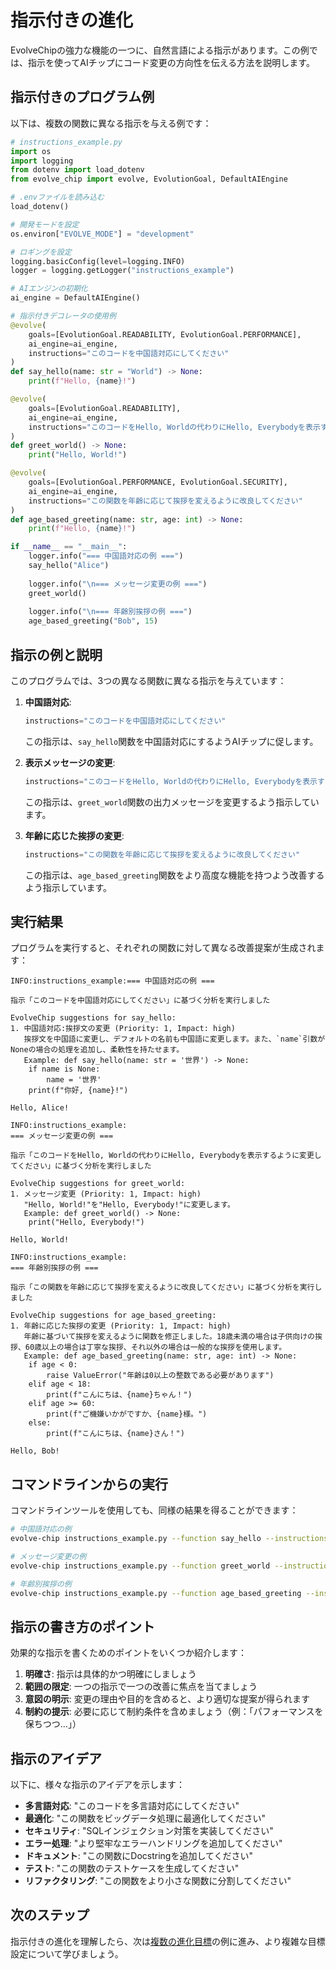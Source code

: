 # 指示付きの進化

EvolveChipの強力な機能の一つに、自然言語による指示があります。この例では、指示を使ってAIチップにコード変更の方向性を伝える方法を説明します。

## 指示付きのプログラム例

以下は、複数の関数に異なる指示を与える例です：

```python
# instructions_example.py
import os
import logging
from dotenv import load_dotenv
from evolve_chip import evolve, EvolutionGoal, DefaultAIEngine

# .envファイルを読み込む
load_dotenv()

# 開発モードを設定
os.environ["EVOLVE_MODE"] = "development"

# ロギングを設定
logging.basicConfig(level=logging.INFO)
logger = logging.getLogger("instructions_example")

# AIエンジンの初期化
ai_engine = DefaultAIEngine()

# 指示付きデコレータの使用例
@evolve(
    goals=[EvolutionGoal.READABILITY, EvolutionGoal.PERFORMANCE],
    ai_engine=ai_engine,
    instructions="このコードを中国語対応にしてください"
)
def say_hello(name: str = "World") -> None:
    print(f"Hello, {name}!")

@evolve(
    goals=[EvolutionGoal.READABILITY],
    ai_engine=ai_engine,
    instructions="このコードをHello, Worldの代わりにHello, Everybodyを表示するように変更してください"
)
def greet_world() -> None:
    print("Hello, World!")

@evolve(
    goals=[EvolutionGoal.PERFORMANCE, EvolutionGoal.SECURITY],
    ai_engine=ai_engine,
    instructions="この関数を年齢に応じて挨拶を変えるように改良してください"
)
def age_based_greeting(name: str, age: int) -> None:
    print(f"Hello, {name}!")

if __name__ == "__main__":
    logger.info("=== 中国語対応の例 ===")
    say_hello("Alice")
    
    logger.info("\n=== メッセージ変更の例 ===")
    greet_world()
    
    logger.info("\n=== 年齢別挨拶の例 ===")
    age_based_greeting("Bob", 15)
```

## 指示の例と説明

このプログラムでは、3つの異なる関数に異なる指示を与えています：

1. **中国語対応**:
   ```python
   instructions="このコードを中国語対応にしてください"
   ```
   この指示は、`say_hello`関数を中国語対応にするようAIチップに促します。

2. **表示メッセージの変更**:
   ```python
   instructions="このコードをHello, Worldの代わりにHello, Everybodyを表示するように変更してください"
   ```
   この指示は、`greet_world`関数の出力メッセージを変更するよう指示しています。

3. **年齢に応じた挨拶の変更**:
   ```python
   instructions="この関数を年齢に応じて挨拶を変えるように改良してください"
   ```
   この指示は、`age_based_greeting`関数をより高度な機能を持つよう改善するよう指示しています。

## 実行結果

プログラムを実行すると、それぞれの関数に対して異なる改善提案が生成されます：

```
INFO:instructions_example:=== 中国語対応の例 ===

指示「このコードを中国語対応にしてください」に基づく分析を実行しました

EvolveChip suggestions for say_hello:
1. 中国語対応:挨拶文の変更 (Priority: 1, Impact: high)
   挨拶文を中国語に変更し、デフォルトの名前も中国語に変更します。また、`name`引数がNoneの場合の処理を追加し、柔軟性を持たせます。
   Example: def say_hello(name: str = '世界') -> None:
    if name is None:
        name = '世界'
    print(f"你好, {name}!")

Hello, Alice!

INFO:instructions_example:
=== メッセージ変更の例 ===

指示「このコードをHello, Worldの代わりにHello, Everybodyを表示するように変更してください」に基づく分析を実行しました

EvolveChip suggestions for greet_world:
1. メッセージ変更 (Priority: 1, Impact: high)
   "Hello, World!"を"Hello, Everybody!"に変更します。
   Example: def greet_world() -> None:
    print("Hello, Everybody!")

Hello, World!

INFO:instructions_example:
=== 年齢別挨拶の例 ===

指示「この関数を年齢に応じて挨拶を変えるように改良してください」に基づく分析を実行しました

EvolveChip suggestions for age_based_greeting:
1. 年齢に応じた挨拶の変更 (Priority: 1, Impact: high)
   年齢に基づいて挨拶を変えるように関数を修正しました。18歳未満の場合は子供向けの挨拶、60歳以上の場合は丁寧な挨拶、それ以外の場合は一般的な挨拶を使用します。
   Example: def age_based_greeting(name: str, age: int) -> None:
    if age < 0:
        raise ValueError("年齢は0以上の整数である必要があります")
    elif age < 18:
        print(f"こんにちは、{name}ちゃん！")
    elif age >= 60:
        print(f"ご機嫌いかがですか、{name}様。")
    else:
        print(f"こんにちは、{name}さん！")

Hello, Bob!
```

## コマンドラインからの実行

コマンドラインツールを使用しても、同様の結果を得ることができます：

```bash
# 中国語対応の例
evolve-chip instructions_example.py --function say_hello --instructions "このコードを中国語対応にしてください"

# メッセージ変更の例
evolve-chip instructions_example.py --function greet_world --instructions "このコードをHello, Worldの代わりにHello, Everybodyを表示するように変更してください"

# 年齢別挨拶の例
evolve-chip instructions_example.py --function age_based_greeting --instructions "この関数を年齢に応じて挨拶を変えるように改良してください" --args "Bob" 15
```

## 指示の書き方のポイント

効果的な指示を書くためのポイントをいくつか紹介します：

1. **明確さ**: 指示は具体的かつ明確にしましょう
2. **範囲の限定**: 一つの指示で一つの改善に焦点を当てましょう
3. **意図の明示**: 変更の理由や目的を含めると、より適切な提案が得られます
4. **制約の提示**: 必要に応じて制約条件を含めましょう（例：「パフォーマンスを保ちつつ...」）

## 指示のアイデア

以下に、様々な指示のアイデアを示します：

- **多言語対応**: "このコードを多言語対応にしてください"
- **最適化**: "この関数をビッグデータ処理に最適化してください"
- **セキュリティ**: "SQLインジェクション対策を実装してください"
- **エラー処理**: "より堅牢なエラーハンドリングを追加してください"
- **ドキュメント**: "この関数にDocstringを追加してください"
- **テスト**: "この関数のテストケースを生成してください"
- **リファクタリング**: "この関数をより小さな関数に分割してください"

## 次のステップ

指示付きの進化を理解したら、次は[複数の進化目標](./multiple_goals.md)の例に進み、より複雑な目標設定について学びましょう。 